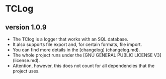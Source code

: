 # TCLog

## version 1.0.9
* The TClog is a logger that works with an SQL database. 
* It also supports file export and, for certain formats, file import. 
* You can find more details in the [changelog] (changelog.md). 
* The whole project runs under the [GNU GENERAL PUBLIC LICENSE V3] (license.md). 
* Attention, however, this does not count for all dependencies that the project uses.
